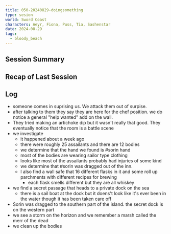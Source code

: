 ```yaml
---
title: 050-20240829-doingsomething
type: sesion
world: Sword Coast
characters: Aeyr, Fiona, Puss, Tia, Sashenstar
date: 2024-08-29
tags:
  - bloody_beach
---
```


## Session Summary

## Recap of Last Session

## Log
- someone comes in suprising us. We attack them out of surpise. 
- after talking to them they say they are here for the chef position. we do notice a general "help wanted" add on the wall.
- They tried making an artichoke dip but it wasn't really that good. They eventually notice that the room is a battle scene
- we investigate
	- it happened about a week ago
	- there were roughly 25 assailants and there are 12 bodies
	- we determine that the hand we found is #sorin hand
	- most of the bodies are wearing sailor type clothing
	- looks like most of the assailants probably had injuries of some kind
	- we determine that #sorin was dragged out of the inn.
	- I also find a wall safe that 16 different flasks in it and some roll up parchments with different recipes for brewing
		- each flask smells different but they are all whiskey
- we find a secret passage that heads to a private dock on the sea
	- there is a sail boat at the dock but it doens't look like it's ever been in the water though it has been taken care off
- Sorin was dragged to the southern part of the island. the secret dock is on the western part
- we see a storm on the horizon and we remember a marsh called the merr of the dead
- we clean up the bodies
